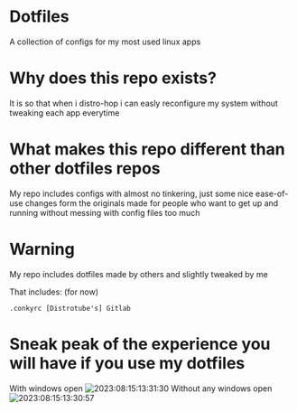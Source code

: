 # Dotfiles
A collection of configs for my most used linux apps

# Why does this repo exists?
It is so that when i distro-hop i can easly reconfigure my system without tweaking each app everytime

# What makes this repo different than other dotfiles repos
My repo includes configs with almost no tinkering, just some nice ease-of-use changes form the originals
made for people who want to get up and running without messing with config files too much

# Warning
My repo includes dotfiles made by others and slightly tweaked by me

That includes:    (for now)
    
    .conkyrc [Distrotube's] Gitlab

# Sneak peak of the experience you will have if you use my dotfiles
With windows open
![2023:08:15:13:31:30](https://github.com/Freyja335/Dotfiles/assets/92382538/62139647-025a-4b27-89df-91969ea23118)
Without any windows open
![2023:08:15:13:30:57](https://github.com/Freyja335/Dotfiles/assets/92382538/2010b729-6fc5-4d60-a3ff-77a1e33f4e29)
